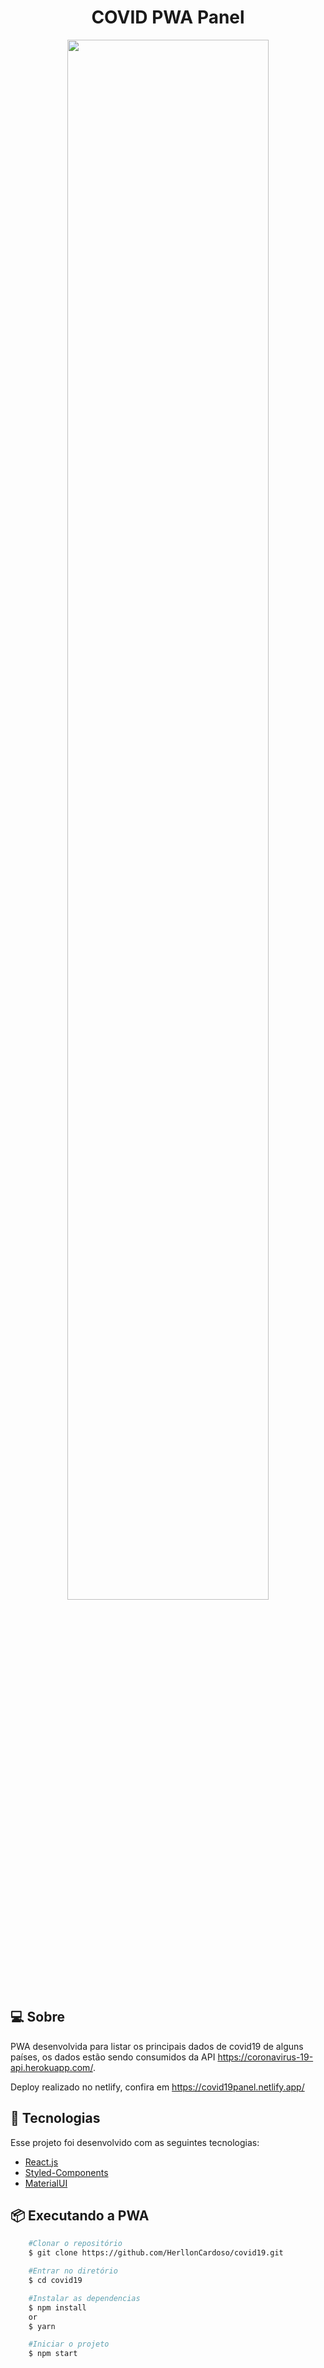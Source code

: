 <h1 align="center">
 COVID PWA Panel <br>
</h1>

  <p align="center">
  <img src="https://i.imgur.com/J88Mspl.jpg" width="80%" >
</p>
</p>

## 💻 Sobre

PWA desenvolvida para listar os principais dados de covid19 de alguns países, os dados estão sendo consumidos da API https://coronavirus-19-api.herokuapp.com/.

Deploy realizado no netlify, confira em https://covid19panel.netlify.app/

## 🚀 Tecnologias

Esse projeto foi desenvolvido com as seguintes tecnologias:

- [React.js](https://reactjs.org/)
- [Styled-Components](https://styled-components.com/)
- [MaterialUI](https://material-ui.com/)

## 📦 Executando a PWA

```bash
    #Clonar o repositório
    $ git clone https://github.com/HerllonCardoso/covid19.git

    #Entrar no diretório
    $ cd covid19

    #Instalar as dependencias
    $ npm install
    or
    $ yarn

    #Iniciar o projeto
    $ npm start
```
